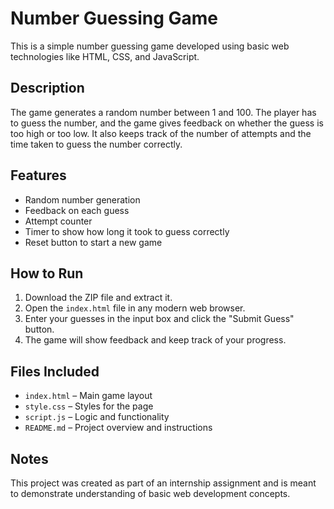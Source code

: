 # Number Guessing Game

This is a simple number guessing game developed using basic web technologies like HTML, CSS, and JavaScript.

## Description

The game generates a random number between 1 and 100. The player has to guess the number, and the game gives feedback on whether the guess is too high or too low. It also keeps track of the number of attempts and the time taken to guess the number correctly.

## Features

- Random number generation
- Feedback on each guess
- Attempt counter
- Timer to show how long it took to guess correctly
- Reset button to start a new game

## How to Run

1. Download the ZIP file and extract it.
2. Open the `index.html` file in any modern web browser.
3. Enter your guesses in the input box and click the "Submit Guess" button.
4. The game will show feedback and keep track of your progress.

## Files Included

- `index.html` – Main game layout
- `style.css` – Styles for the page
- `script.js` – Logic and functionality
- `README.md` – Project overview and instructions

## Notes

This project was created as part of an internship assignment and is meant to demonstrate understanding of basic web development concepts.
